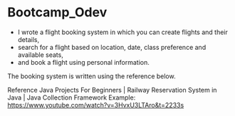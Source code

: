 # Bootcamp_Odev
* I wrote a flight booking system in which you can create flights and their details,
* search for a flight based on location, date, class preference and available seats,
* and book a flight using personal information.

The booking system is written using the reference below.

Reference
Java Projects For Beginners | Railway Reservation System in Java | Java Collection Framework Example:
https://www.youtube.com/watch?v=3HvxU3LTAro&t=2233s
